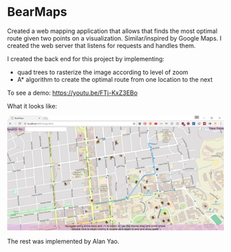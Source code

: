 # BearMaps
Created a web mapping application that allows that finds the most optimal route given two points on a visualization.  Similar/inspired by Google Maps. 
I created the web server that listens for requests and handles them.

I created the back end for this project by implementing:
- quad trees to rasterize the image according to level of zoom
- A\* algorithm to create the optimal route from one location to the next

To see a demo: https://youtu.be/FTj-KxZ3EBo

What it looks like:

![BearMaps screenshot](/demo/bearmaps-demo.jpg?raw=true "BearMaps Demo")


The rest was implemented by Alan Yao.

